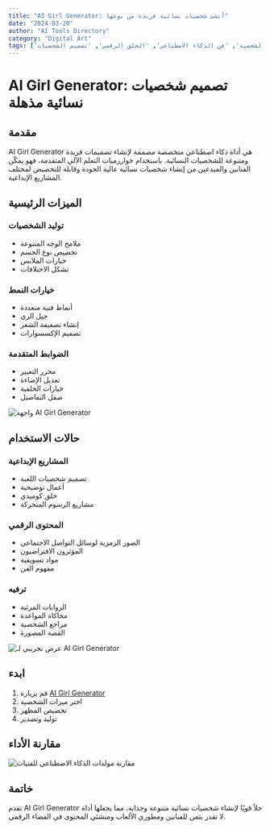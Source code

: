 ```yaml
---
title: "AI Girl Generator: أنشئ شخصيات نسائية فريدة من نوعها"
date: "2024-03-20"
author: "AI Tools Directory"
category: "Digital Art"
tags: ['توليد الشخصية', 'فن الذكاء الاصطناعي', 'الخلق الرقمي', 'تصميم الشخصيات']
---
```

# AI Girl Generator: تصميم شخصيات نسائية مذهلة

## مقدمة

AI Girl Generator هي أداة ذكاء اصطناعي متخصصة مصممة لإنشاء تصميمات فريدة ومتنوعة للشخصيات النسائية. باستخدام خوارزميات التعلم الآلي المتقدمة، فهو يمكّن الفنانين والمبدعين من إنشاء شخصيات نسائية عالية الجودة وقابلة للتخصيص لمختلف المشاريع الإبداعية.

## الميزات الرئيسية

### توليد الشخصيات
- ملامح الوجه المتنوعة
- تخصيص نوع الجسم
- خيارات الملابس
- تشكل الاختلافات

### خيارات النمط
- أنماط فنية متعددة
- جيل الزي
- إنشاء تصفيفة الشعر
- تصميم الإكسسوارات

### الضوابط المتقدمة
- محرر التعبير
- تعديل الإضاءة
- خيارات الخلفية
- صقل التفاصيل

![واجهة AI Girl Generator](/imgs/ai-girl-generator/interface.jpg)

## حالات الاستخدام

### المشاريع الإبداعية
- تصميم شخصيات اللعبة
- أعمال توضيحية
- خلق كوميدي
- مشاريع الرسوم المتحركة

### المحتوى الرقمي
- الصور الرمزية لوسائل التواصل الاجتماعي
- المؤثرون الافتراضيون
- مواد تسويقية
- مفهوم الفن

### ترفيه
- الروايات المرئية
- محاكاة المواعدة
- مراجع الشخصية
- القصة المصورة

![عرض تجريبي لـ AI Girl Generator](/imgs/ai-girl-generator/demo.jpg)

## ابدء

1. قم بزيارة [AI Girl Generator](https://ai-girl-generator.com)
2. اختر ميزات الشخصية
3. تخصيص المظهر
4. توليد وتصدير

## مقارنة الأداء

![مقارنة مولدات الذكاء الاصطناعي للفتيات](/imgs/ai-girl-generator/comparison.jpg)

## خاتمة

تقدم AI Girl Generator حلاً قويًا لإنشاء شخصيات نسائية متنوعة وجذابة، مما يجعلها أداة لا تقدر بثمن للفنانين ومطوري الألعاب ومنشئي المحتوى في الفضاء الرقمي.